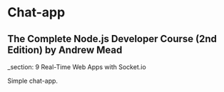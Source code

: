 # Chat-app
## The Complete Node.js Developer Course (2nd Edition) by Andrew Mead
_section: 9 Real-Time Web Apps with Socket.io

Simple chat-app.

